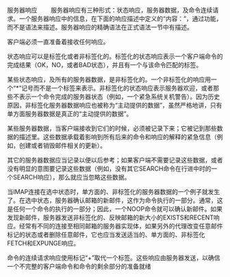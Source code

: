 服务器响应
　　服务器响应有三种形式：状态响应，服务器数据，及命令连续请求。一个服务器响应中的信息，在下面的响应描述中定义的“内容：”，通过功能，而不是语法来描述。服务器响应的精确语法在正式语法一节中有描述。

客户端必须一直准备着接收任何响应。

状态响应可以是标签化或者非标签化的。标签化的状态响应表示一个客户端命令的完成结果（OK，NO，或者BAD状态），并且有一个与该命令匹配的标签。

某些状态响应，及所有的服务器数据，是非标签化的。一个非标签化的响应用一个“*”记号而不是一个标签来表示。非标签化的状态响应表示服务器欢迎，或者那些不表示一个命令完成的服务器状态（例如，一个紧急系统关机警告）。因为历史原因，非标签化服务器数据响应也被称为“主动提供的数据”，虽然严格地讲，只有单方面服务器数据是真正的“主动提供的数据”。

某些服务器数据，当客户端接收到它们的时候，必须被记录下来；它被记到那些数据的描述里。这些数据承载着影响到所有后来的命令和响应的解释的紧急信息（例如，创建或者销毁邮件相关的更新）。

其它的服务器数据应当记录以便以后参考；如果客户端不需要记录这些数据，或者没有明显的意图要记录这些数据（例如，没有其它SEARCH命令在行进中时的一个SEARCH响应），那么就应当忽略这些数据。

当IMAP连接在选中状态时，单方面的、非标签化的服务器数据的一个例子就发生了。在选中状态，服务器确认邮箱的新邮件，这作为命令执行的一部分。通常，这是任何一个命令的执行的一部分；因此，一个NOOP命令就可以确认新邮件。如果发现新邮件，服务器发送非标签化的、反映邮箱的新大小的EXISTS和RECENT响应。经常有不同的连接至相同邮箱的服务器实现体，如果另外的代理改变任意邮件标记的状态或者删除任意邮件，它也应当发送适当的、单方面的、非标签化FETCH和EXPUNGE响应。

命令的连续请求响应使用标记“+”取代一个标签。这些响应由服务器发送，以确信一个不完整的客户端命令和命令的剩余部分的准备就绪